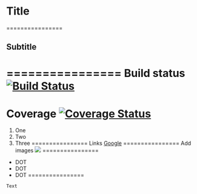 # Title
================
## Subtitle
================
Build status [![Build Status](https://travis-ci.org/cosm0s/salva-ems.svg?branch=master)](https://travis-ci.org/cosm0s/salva-ems)
================
Coverage [![Coverage Status](https://coveralls.io/repos/github/cosm0s/salva-ems/badge.svg?branch=master)](https://coveralls.io/github/cosm0s/salva-ems?branch=master)
================
1. One
2. Two
3. Three
================
Links [Google](http://google.org)
================
Add images ![](https://yt3.ggpht.com/-v0soe-ievYE/AAAAAAAAAAI/AAAAAAAAAAA/OixOH_h84Po/s900-c-k-no-mo-rj-c0xffffff/photo.jpg)
================
- DOT
- DOT
- DOT
================
```bash
Text
```
